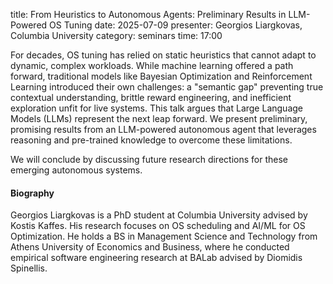 title: From Heuristics to Autonomous Agents: Preliminary Results in LLM-Powered OS Tuning
date: 2025-07-09
presenter: Georgios Liargkovas, Columbia University
category: seminars
time: 17:00

For decades, OS tuning has relied on static heuristics that cannot adapt to dynamic, complex workloads. 
While machine learning offered a path forward, traditional models like Bayesian Optimization and Reinforcement Learning introduced their own challenges: 
a "semantic gap" preventing true contextual understanding, brittle reward engineering, and inefficient exploration unfit for live systems. 
This talk argues that Large Language Models (LLMs) represent the next leap forward.
We present preliminary, promising results from an LLM-powered autonomous agent that leverages reasoning and pre-trained knowledge to overcome these limitations.

We will conclude by discussing future research directions for these emerging autonomous systems.

#### Biography
Georgios Liargkovas is a PhD student at Columbia University advised by Kostis Kaffes. 
His research focuses on OS scheduling and AI/ML for OS Optimization.
He holds a BS in Management Science and Technology from Athens University of Economics and Business, 
where he conducted empirical software engineering research at BALab advised by Diomidis Spinellis.
